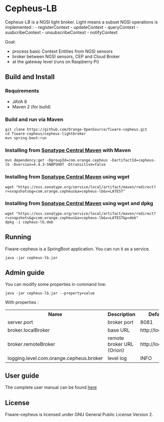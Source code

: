 # Cepheus-LB

Cepheus-LB is a NGSI light broker. Light means a subset NGSI operations is implemented :
  	- registerContext
  	- updateContext
  	- queryContext
  	- susbcribeContext
  	- unsubscribeContext
  	- notifyContext


Goal:

* process basic Context Entities from NGSI sensors
* broker between NGSI sensors, CEP and Cloud Broker
* at the gateway level (runs on Raspberry Pi)

## Build and Install

### Requirements

* JAVA 8
* Maven 2 (for build)

### Build and run via Maven

    git clone https://github.com/Orange-OpenSource/fiware-cepheus.git
    cd fiware-cepheus/cepheus-lightbroker
    mvn spring-boot:run

### Installing from [Sonatype Central Maven](http://central.sonatype.org/) with Maven

    mvn dependency:get -DgroupId=com.orange.cepheus -DartifactId=cepheus-lb -Dversion=4.4.3-SNAPSHOT -Dtransitive=false

### Installing from [Sonatype Central Maven](http://central.sonatype.org/) using wget

    wget "https://oss.sonatype.org/service/local/artifact/maven/redirect?r=snapshots&g=com.orange.cepheus&a=cepheus-lb&v=LATEST"

### Installing from [Sonatype Central Maven](http://central.sonatype.org/) using wget and dpkg

    wget "https://oss.sonatype.org/service/local/artifact/maven/redirect?r=snapshots&g=com.orange.cepheus&a=cepheus-lb&v=LATEST&p=deb"
    dpkg -i cepheus-lb.deb

## Running

Fiware-cepheus is a SpringBoot application. You can run it as a service.

    java -jar cepheus-lb.jar

## Admin guide

You can modify some properties in command line:

 	java -jar cepheus-lb.jar --property=value

With properties :

<table>
    <tr><th>Name</th><th>Description</th><th>Default Value</th></tr>
    <tr><td>server.port</td><td>broker port</td><td>8081</td></tr>
    <tr><td>broker.localBroker</td><td>base URL</td><td>http://localhost:8081</td></tr>
    <tr><td>broker.remoteBroker</td><td>remote broker URL (Orion)</td><td>http://localhost:8082</td></tr>
    <tr><td>logging.level.com.orange.cepheus.broker</td><td>level log</td><td>INFO</td></tr>
</table>



## User guide

The complete user manual can be found [here](../doc/manual.md)

## License

Fiware-cepheus is licensed under GNU General Public License Version 2.
